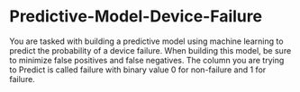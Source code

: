 # Predictive-Model-Device-Failure
You are tasked with building a predictive model using machine learning to predict the probability of a device failure. When building this model, be sure to minimize false positives and false negatives. The column you are trying to Predict is called failure with binary value 0 for non-failure and 1 for failure. 
